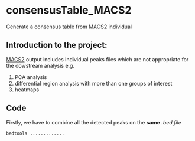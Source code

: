 # consensusTable_MACS2
Generate a consensus table from MACS2 individual 

## Introduction to the project:
[MACS2](https://github.com/taoliu/MACS) output includes individual peaks files which are not appropriate for the dowstream analysis e.g.
1. PCA analysis
1. differential region analysis with more than one groups of interest
1. heatmaps

## Code
Firstly, we have to combine all the detected peaks on the **same** *.bed file*

` bedtools ............. ` 
